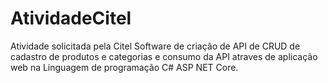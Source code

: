 # AtividadeCitel
Atividade solicitada pela Citel Software de criação de API de CRUD de cadastro de produtos e categorias e consumo da API atraves de aplicação web na Linguagem de programação C# ASP NET Core.
